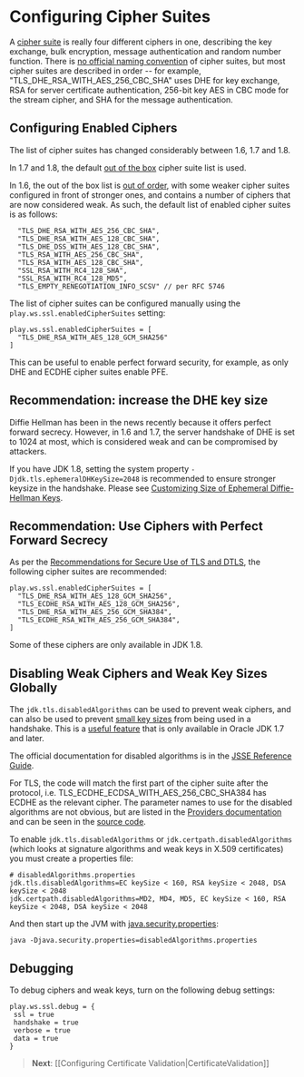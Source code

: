 <!--- Copyright (C) 2009-2015 Typesafe Inc. <http://www.typesafe.com> -->
# Configuring Cipher Suites

A [cipher suite](https://en.wikipedia.org/wiki/Cipher_suite) is really four different ciphers in one, describing the key exchange, bulk encryption, message authentication and random number function.  There is [no official naming convention](https://utcc.utoronto.ca/~cks/space/blog/tech/SSLCipherNames) of cipher suites, but most cipher suites are described in order -- for example, "TLS_DHE_RSA_WITH_AES_256_CBC_SHA" uses DHE for key exchange, RSA for server certificate authentication, 256-bit key AES in CBC mode for the stream cipher, and SHA for the message authentication.

## Configuring Enabled Ciphers

The list of cipher suites has changed considerably between 1.6, 1.7 and 1.8.

In 1.7 and 1.8, the default [out of the box](http://sim.ivi.co/2011/07/jsse-oracle-provider-preference-of-tls.html) cipher suite list is used.

In 1.6, the out of the box list is [out of order](http://op-co.de/blog/posts/android_ssl_downgrade/), with some weaker cipher suites configured in front of stronger ones, and contains a number of ciphers that are now considered weak.  As such, the default list of enabled cipher suites is as follows:

```
  "TLS_DHE_RSA_WITH_AES_256_CBC_SHA",
  "TLS_DHE_RSA_WITH_AES_128_CBC_SHA",
  "TLS_DHE_DSS_WITH_AES_128_CBC_SHA",
  "TLS_RSA_WITH_AES_256_CBC_SHA",
  "TLS_RSA_WITH_AES_128_CBC_SHA",
  "SSL_RSA_WITH_RC4_128_SHA",
  "SSL_RSA_WITH_RC4_128_MD5",
  "TLS_EMPTY_RENEGOTIATION_INFO_SCSV" // per RFC 5746
```

The list of cipher suites can be configured manually using the `play.ws.ssl.enabledCipherSuites` setting:

```
play.ws.ssl.enabledCipherSuites = [
  "TLS_DHE_RSA_WITH_AES_128_GCM_SHA256"
]
```

This can be useful to enable perfect forward security, for example, as only DHE and ECDHE cipher suites enable PFE.

## Recommendation: increase the DHE key size

Diffie Hellman has been in the news recently because it offers perfect forward secrecy.  However, in 1.6 and 1.7, the server handshake of DHE is set to 1024 at most, which is considered weak and can be compromised by attackers.

If you have JDK 1.8, setting the system property `-Djdk.tls.ephemeralDHKeySize=2048` is recommended to ensure stronger keysize in the handshake.  Please see [Customizing Size of Ephemeral Diffie-Hellman Keys](http://docs.oracle.com/javase/8/docs/technotes/guides/security/jsse/JSSERefGuide.html#customizing_dh_keys).

## Recommendation: Use Ciphers with Perfect Forward Secrecy

As per the [Recommendations for Secure Use of TLS and DTLS](https://datatracker.ietf.org/doc/draft-ietf-uta-tls-bcp/), the following cipher suites are recommended:

```
play.ws.ssl.enabledCipherSuites = [
  "TLS_DHE_RSA_WITH_AES_128_GCM_SHA256",
  "TLS_ECDHE_RSA_WITH_AES_128_GCM_SHA256",
  "TLS_DHE_RSA_WITH_AES_256_GCM_SHA384",
  "TLS_ECDHE_RSA_WITH_AES_256_GCM_SHA384",
]
```

Some of these ciphers are only available in JDK 1.8.

## Disabling Weak Ciphers and Weak Key Sizes Globally

The `jdk.tls.disabledAlgorithms` can be used to prevent weak ciphers, and can also be used to prevent [small key sizes](http://sim.ivi.co/2011/07/java-se-7-release-security-enhancements.html) from being used in a handshake.  This is a [useful feature](http://sim.ivi.co/2013/11/harness-ssl-and-jsse-key-size-control.html) that is only available in Oracle JDK 1.7 and later.

The official documentation for disabled algorithms is in the [JSSE Reference Guide](https://docs.oracle.com/javase/8/docs/technotes/guides/security/jsse/JSSERefGuide.html#DisabledAlgorithms).

For TLS, the code will match the first part of the cipher suite after the protocol, i.e. TLS_ECDHE_ECDSA_WITH_AES_256_CBC_SHA384 has ECDHE as the relevant cipher.  The parameter names to use for the disabled algorithms are not obvious, but are listed in the [Providers documentation](https://docs.oracle.com/javase/8/docs/technotes/guides/security/SunProviders.html) and can be seen in the [source code](http://grepcode.com/file/repository.grepcode.com/java/root/jdk/openjdk/8-b132/sun/security/ssl/SSLAlgorithmConstraints.java/#271).

To enable `jdk.tls.disabledAlgorithms` or `jdk.certpath.disabledAlgorithms` (which looks at signature algorithms and weak keys in X.509 certificates) you must create a properties file:

```
# disabledAlgorithms.properties
jdk.tls.disabledAlgorithms=EC keySize < 160, RSA keySize < 2048, DSA keySize < 2048
jdk.certpath.disabledAlgorithms=MD2, MD4, MD5, EC keySize < 160, RSA keySize < 2048, DSA keySize < 2048
```

And then start up the JVM with [java.security.properties](http://bugs.java.com/bugdatabase/view_bug.do?bug_id=7133344):

```
java -Djava.security.properties=disabledAlgorithms.properties
```

## Debugging

To debug ciphers and weak keys, turn on the following debug settings:

```
play.ws.ssl.debug = {
 ssl = true
 handshake = true
 verbose = true
 data = true
}
```

> **Next**: [[Configuring Certificate Validation|CertificateValidation]]
